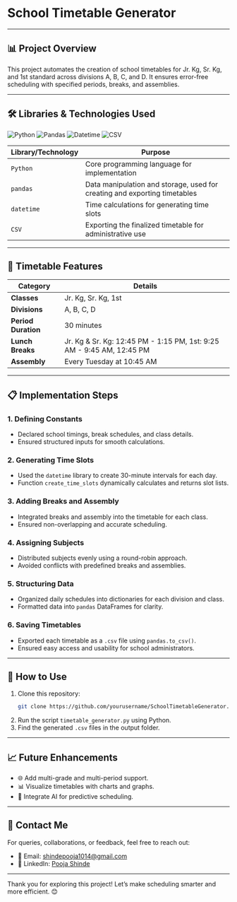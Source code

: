 # School Timetable Generator

---

## 📊 Project Overview

This project automates the creation of school timetables for Jr. Kg, Sr. Kg, and 1st standard across divisions A, B, C, and D. It ensures error-free scheduling with specified periods, breaks, and assemblies.

---

## 🛠️ Libraries & Technologies Used

![Python](https://img.shields.io/badge/Python-3776AB?style=for-the-badge&logo=python&logoColor=white)  ![Pandas](https://img.shields.io/badge/Pandas-150458?style=for-the-badge&logo=pandas&logoColor=white)  ![Datetime](https://img.shields.io/badge/Datetime-32CD32?style=for-the-badge)  ![CSV](https://img.shields.io/badge/CSV-FFD700?style=for-the-badge)

| **Library/Technology** | **Purpose**                                                                 |
|-------------------------|-----------------------------------------------------------------------------|
| `Python`               | Core programming language for implementation                               |
| `pandas`               | Data manipulation and storage, used for creating and exporting timetables |
| `datetime`             | Time calculations for generating time slots                               |
| `CSV`                  | Exporting the finalized timetable for administrative use                 |

---

## 📅 Timetable Features

| **Category**            | **Details**                                                              |
|-------------------------|--------------------------------------------------------------------------|
| **Classes**             | Jr. Kg, Sr. Kg, 1st                                                     |
| **Divisions**           | A, B, C, D                                                              |
| **Period Duration**     | 30 minutes                                                              |
| **Lunch Breaks**        | Jr. Kg & Sr. Kg: 12:45 PM - 1:15 PM, 1st: 9:25 AM - 9:45 AM, 12:45 PM   |
| **Assembly**            | Every Tuesday at 10:45 AM                                               |

---

## 📋 Implementation Steps

### 1. **Defining Constants**
- Declared school timings, break schedules, and class details.
- Ensured structured inputs for smooth calculations.

### 2. **Generating Time Slots**
- Used the `datetime` library to create 30-minute intervals for each day.
- Function `create_time_slots` dynamically calculates and returns slot lists.

### 3. **Adding Breaks and Assembly**
- Integrated breaks and assembly into the timetable for each class.
- Ensured non-overlapping and accurate scheduling.

### 4. **Assigning Subjects**
- Distributed subjects evenly using a round-robin approach.
- Avoided conflicts with predefined breaks and assemblies.

### 5. **Structuring Data**
- Organized daily schedules into dictionaries for each division and class.
- Formatted data into `pandas` DataFrames for clarity.

### 6. **Saving Timetables**
- Exported each timetable as a `.csv` file using `pandas.to_csv()`.
- Ensured easy access and usability for school administrators.

---

## 🚀 How to Use

1. Clone this repository:
   ```bash
   git clone https://github.com/yourusername/SchoolTimetableGenerator.git
   ```
2. Run the script `timetable_generator.py` using Python.
3. Find the generated `.csv` files in the output folder.

---

## 📈 Future Enhancements

- 🌐 Add multi-grade and multi-period support.
- 📊 Visualize timetables with charts and graphs.
- 🧠 Integrate AI for predictive scheduling.

---

## 💬 Contact Me

For queries, collaborations, or feedback, feel free to reach out:

- 📧 Email: [shindepooja1014@gmail.com](mailto:shindepooja1014@gmail.com)
- 💼 LinkedIn: [Pooja Shinde](https://www.linkedin.com/in/pooja-shinde-1824592a5/)

---

Thank you for exploring this project! Let’s make scheduling smarter and more efficient. 😊

